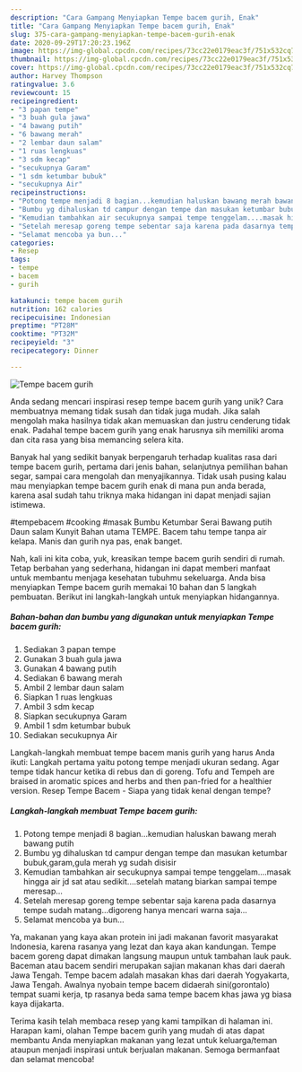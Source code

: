 ```yaml
---
description: "Cara Gampang Menyiapkan Tempe bacem gurih, Enak"
title: "Cara Gampang Menyiapkan Tempe bacem gurih, Enak"
slug: 375-cara-gampang-menyiapkan-tempe-bacem-gurih-enak
date: 2020-09-29T17:20:23.196Z
image: https://img-global.cpcdn.com/recipes/73cc22e0179eac3f/751x532cq70/tempe-bacem-gurih-foto-resep-utama.jpg
thumbnail: https://img-global.cpcdn.com/recipes/73cc22e0179eac3f/751x532cq70/tempe-bacem-gurih-foto-resep-utama.jpg
cover: https://img-global.cpcdn.com/recipes/73cc22e0179eac3f/751x532cq70/tempe-bacem-gurih-foto-resep-utama.jpg
author: Harvey Thompson
ratingvalue: 3.6
reviewcount: 15
recipeingredient:
- "3 papan tempe"
- "3 buah gula jawa"
- "4 bawang putih"
- "6 bawang merah"
- "2 lembar daun salam"
- "1 ruas lengkuas"
- "3 sdm kecap"
- "secukupnya Garam"
- "1 sdm ketumbar bubuk"
- "secukupnya Air"
recipeinstructions:
- "Potong tempe menjadi 8 bagian...kemudian haluskan bawang merah bawang putih"
- "Bumbu yg dihaluskan td campur dengan tempe dan masukan ketumbar bubuk,garam,gula merah yg sudah disisir"
- "Kemudian tambahkan air secukupnya sampai tempe tenggelam....masak hingga air jd sat atau sedikit....setelah matang biarkan sampai tempe meresap..."
- "Setelah meresap goreng tempe sebentar saja karena pada dasarnya tempe sudah matang...digoreng hanya mencari warna saja..."
- "Selamat mencoba ya bun..."
categories:
- Resep
tags:
- tempe
- bacem
- gurih

katakunci: tempe bacem gurih 
nutrition: 162 calories
recipecuisine: Indonesian
preptime: "PT28M"
cooktime: "PT32M"
recipeyield: "3"
recipecategory: Dinner

---
```



![Tempe bacem gurih](https://img-global.cpcdn.com/recipes/73cc22e0179eac3f/751x532cq70/tempe-bacem-gurih-foto-resep-utama.jpg)

Anda sedang mencari inspirasi resep tempe bacem gurih yang unik? Cara membuatnya memang tidak susah dan tidak juga mudah. Jika salah mengolah maka hasilnya tidak akan memuaskan dan justru cenderung tidak enak. Padahal tempe bacem gurih yang enak harusnya sih memiliki aroma dan cita rasa yang bisa memancing selera kita.

Banyak hal yang sedikit banyak berpengaruh terhadap kualitas rasa dari tempe bacem gurih, pertama dari jenis bahan, selanjutnya pemilihan bahan segar, sampai cara mengolah dan menyajikannya. Tidak usah pusing kalau mau menyiapkan tempe bacem gurih enak di mana pun anda berada, karena asal sudah tahu triknya maka hidangan ini dapat menjadi sajian istimewa.

#tempebacem #cooking #masak Bumbu Ketumbar Serai Bawang putih Daun salam Kunyit Bahan utama TEMPE. Bacem tahu tempe tanpa air kelapa. Manis dan gurih nya pas, enak banget.


Nah, kali ini kita coba, yuk, kreasikan tempe bacem gurih sendiri di rumah. Tetap berbahan yang sederhana, hidangan ini dapat memberi manfaat untuk membantu menjaga kesehatan tubuhmu sekeluarga. Anda bisa menyiapkan Tempe bacem gurih memakai 10 bahan dan 5 langkah pembuatan. Berikut ini langkah-langkah untuk menyiapkan hidangannya.

<!--inarticleads1-->

##### Bahan-bahan dan bumbu yang digunakan untuk menyiapkan Tempe bacem gurih:

1. Sediakan 3 papan tempe
1. Gunakan 3 buah gula jawa
1. Gunakan 4 bawang putih
1. Sediakan 6 bawang merah
1. Ambil 2 lembar daun salam
1. Siapkan 1 ruas lengkuas
1. Ambil 3 sdm kecap
1. Siapkan secukupnya Garam
1. Ambil 1 sdm ketumbar bubuk
1. Sediakan secukupnya Air


Langkah-langkah membuat tempe bacem manis gurih yang harus Anda ikuti: Langkah pertama yaitu potong tempe menjadi ukuran sedang. Agar tempe tidak hancur ketika di rebus dan di goreng. Tofu and Tempeh are braised in aromatic spices and herbs and then pan-fried for a healthier version. Resep Tempe Bacem - Siapa yang tidak kenal dengan tempe? 

<!--inarticleads2-->

##### Langkah-langkah membuat Tempe bacem gurih:

1. Potong tempe menjadi 8 bagian...kemudian haluskan bawang merah bawang putih
1. Bumbu yg dihaluskan td campur dengan tempe dan masukan ketumbar bubuk,garam,gula merah yg sudah disisir
1. Kemudian tambahkan air secukupnya sampai tempe tenggelam....masak hingga air jd sat atau sedikit....setelah matang biarkan sampai tempe meresap...
1. Setelah meresap goreng tempe sebentar saja karena pada dasarnya tempe sudah matang...digoreng hanya mencari warna saja...
1. Selamat mencoba ya bun...


Ya, makanan yang kaya akan protein ini jadi makanan favorit masyarakat Indonesia, karena rasanya yang lezat dan kaya akan kandungan. Tempe bacem goreng dapat dimakan langsung maupun untuk tambahan lauk pauk. Baceman atau bacem sendiri merupakan sajian makanan khas dari daerah Jawa Tengah. Tempe bacem adalah masakan khas dari daerah Yogyakarta, Jawa Tengah. Awalnya nyobain tempe bacem didaerah sini(gorontalo) tempat suami kerja, tp rasanya beda sama tempe bacem khas jawa yg biasa kaya dijakarta. 

Terima kasih telah membaca resep yang kami tampilkan di halaman ini. Harapan kami, olahan Tempe bacem gurih yang mudah di atas dapat membantu Anda menyiapkan makanan yang lezat untuk keluarga/teman ataupun menjadi inspirasi untuk berjualan makanan. Semoga bermanfaat dan selamat mencoba!

